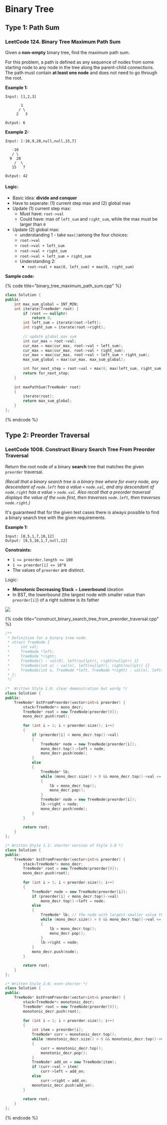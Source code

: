 # Binary Tree

## Type 1: Path Sum

### LeetCode 124. Binary Tree Maximum Path Sum

Given a **non-empty** binary tree, find the maximum path sum.

For this problem, a path is defined as any sequence of nodes from some starting node to any node in the tree along the parent-child connections. The path must contain **at least one node** and does not need to go through the root.

**Example 1:**

```text
Input: [1,2,3]

       1
      / \
     2   3

Output: 6
```

**Example 2:**

```text
Input: [-10,9,20,null,null,15,7]

   -10
   / \
  9  20
    /  \
   15   7

Output: 42
```

#### Logic:

* Basic idea: **divide and conquer**
* Have to seperate: \(1\) current step max and \(2\) global max
* Update \(1\) current step max:
  * Must have: `root->val`
  * Could have: max of `left_sum` and `right_sum`, while the max must be larger than `0`
* Update \(2\) global max:
  *  understanding 1 - take `max()`among the four choices:
    * `root->val`
    * `root->val + left_sum`
    * `root->val + right_sum`
    * `root->val + left_sum + right_sum`
  * Understanding 2:
    * `root->val + max(0, left_sum) + max(0, right_sum)`

**Sample code:**

{% code title="binary\_tree\_maximum\_path\_sum.cpp" %}
```cpp
class Solution {
public:
    int max_sum_global = INT_MIN;
    int iterate(TreeNode* root) {
        if (root == nullptr)
            return 0;
        int left_sum = iterate(root->left);
        int right_sum = iterate(root->right);
        
        // update global max sum
        int cur_max = root->val;
        cur_max = max(cur_max, root->val + left_sum);
        cur_max = max(cur_max, root->val + right_sum);
        cur_max = max(cur_max, root->val + left_sum + right_sum);
        max_sum_global = max(cur_max, max_sum_global);

        int for_next_step = root->val + max(0, max(left_sum, right_sum));
        return for_next_step;
    }
    
    int maxPathSum(TreeNode* root)
    {
        iterate(root);
        return max_sum_global;
    }
};
```
{% endcode %}

## Type 2: Preorder Traversal

### LeetCode 1008. Construct Binary Search Tree From Preorder Traversal

Return the root node of a binary **search** tree that matches the given `preorder` traversal.

_\(Recall that a binary search tree is a binary tree where for every node, any descendant of `node.left` has a value `<` `node.val`, and any descendant of `node.right` has a value `>` `node.val`.  Also recall that a preorder traversal displays the value of the `node` first, then traverses `node.left`, then traverses `node.right`.\)_

It's guaranteed that for the given test cases there is always possible to find a binary search tree with the given requirements.

**Example 1:**

```text
Input: [8,5,1,7,10,12]
Output: [8,5,10,1,7,null,12]

```

**Constraints:**

* `1 <= preorder.length <= 100`
* `1 <= preorder[i] <= 10^8`
* The values of `preorder` are distinct.

Logic:

* **Monotonic Decreasing Stack** + **Lowerbound** ideation
* In BST, the lowerbound \(the largest node with smaller value than `preorder[i]`\) of a right subtree is its father 

![](.gitbook/assets/leetcode_1008_pic.jpg)

{% code title="construct\_binary\_search\_tree\_from\_preorder\_traversal.cpp" %}
```cpp
/**
 * Definition for a binary tree node.
 * struct TreeNode {
 *     int val;
 *     TreeNode *left;
 *     TreeNode *right;
 *     TreeNode() : val(0), left(nullptr), right(nullptr) {}
 *     TreeNode(int x) : val(x), left(nullptr), right(nullptr) {}
 *     TreeNode(int x, TreeNode *left, TreeNode *right) : val(x), left(left), right(right) {}
 * };
 */
 
/*  Written Style 1.0: clear demonstration but wordy */
class Solution {
public:
    TreeNode* bstFromPreorder(vector<int>& preorder) {
        stack<TreeNode*> mono_decr;
        TreeNode* root = new TreeNode(preorder[0]);
        mono_decr.push(root);
        
        for (int i = 1; i < preorder.size(); i++)
        {
            if (preorder[i] < mono_decr.top()->val)
            {
                TreeNode* node = new TreeNode(preorder[i]);
                mono_decr.top()->left = node;
                mono_decr.push(node);
            }
            else
            {
                TreeNode* lb;
                while (mono_decr.size() > 0 && mono_decr.top()->val <= preorder[i])
                {
                    lb = mono_decr.top();
                    mono_decr.pop();
                }
                TreeNode* node = new TreeNode(preorder[i]);
                lb->right = node;
                mono_decr.push(node);
            }
        }
        
        return root;
    }
};

/* Written Style 1.1: shorter version of Style 1.0 */
class Solution {
public:
    TreeNode* bstFromPreorder(vector<int>& preorder) {
        stack<TreeNode*> mono_decr;
        TreeNode* root = new TreeNode(preorder[0]);
        mono_decr.push(root);
        
        for (int i = 1; i < preorder.size(); i++)
        {
            TreeNode* node = new TreeNode(preorder[i]);
            if (preorder[i] < mono_decr.top()->val)
                mono_decr.top()->left = node;
            else
            {
                TreeNode* lb; // the node with largest smaller value than preorder[i]
                while (mono_decr.size() > 0 && mono_decr.top()->val <= preorder[i])
                {
                    lb = mono_decr.top();
                    mono_decr.pop();
                }
                lb->right = node;
            }
            mono_decr.push(node);
        }

        return root;
    }
};

/* Written Style 2.0: even shorter */
class Solution {
public:
    TreeNode* bstFromPreorder(vector<int>& preorder) {
        stack<TreeNode*> monotonic_decr;
        TreeNode* root = new TreeNode(preorder[0]);
        monotonic_decr.push(root);
        
        for (int i = 1; i < preorder.size(); i++)
        {
            int item = preorder[i];
            TreeNode* curr = monotonic_decr.top();
            while (monotonic_decr.size() > 0 && monotonic_decr.top()->val < item)
            {
                curr = monotonic_decr.top();
                monotonic_decr.pop();
            }
            TreeNode* add_on = new TreeNode(item);
            if (curr->val > item)
                curr->left = add_on;
            else
                curr->right = add_on;
            monotonic_decr.push(add_on);
        }
        
        return root;
    }
};
```
{% endcode %}

